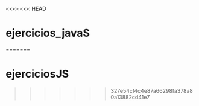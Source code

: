 <<<<<<< HEAD
# ejercicios_javaS
=======
# ejerciciosJS
>>>>>>> 327e54cf4c4e87a66298fa378a80a13882cd41e7
